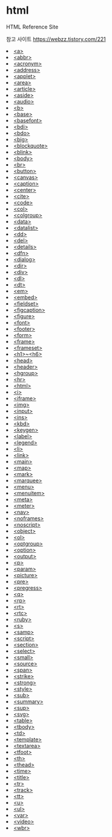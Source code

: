 # html

HTML Reference Site

참고 사이트 
https://webzz.tistory.com/221 


<li class="ht229"><a href="http://webzz.tistory.com/229">&lt;a&gt;</a></li>
<li class="ht230"><a href="http://webzz.tistory.com/230">&lt;abbr&gt;</a></li>
<li class="ht231"><a href="http://webzz.tistory.com/231">&lt;acronym&gt;</a></li>
<li class="ht232"><a href="http://webzz.tistory.com/232">&lt;address&gt;</a></li>
<li class="ht233"><a href="http://webzz.tistory.com/233">&lt;applet&gt;</a></li>
<li class="ht234"><a href="http://webzz.tistory.com/234">&lt;area&gt;</a></li>
<li class="ht235"><a href="http://webzz.tistory.com/235">&lt;article&gt;</a></li>
<li class="ht236"><a href="http://webzz.tistory.com/236">&lt;aside&gt;</a></li>
<li class="ht237"><a href="http://webzz.tistory.com/237">&lt;audio&gt;</a></li>
<li class="ht238"><a href="http://webzz.tistory.com/238">&lt;b&gt;</a></li>
<li class="ht239"><a href="http://webzz.tistory.com/239">&lt;base&gt;</a></li>
<li class="ht240"><a href="http://webzz.tistory.com/240">&lt;basefont&gt;</a></li>
<li class="ht241"><a href="http://webzz.tistory.com/241">&lt;bdi&gt;</a></li>
<li class="ht242"><a href="http://webzz.tistory.com/242">&lt;bdo&gt;</a></li>
<li class="ht243"><a href="http://webzz.tistory.com/243">&lt;big&gt;</a></li>
<li class="ht244"><a href="http://webzz.tistory.com/244">&lt;blockquote&gt;</a></li>
<li class="ht245"><a href="http://webzz.tistory.com/245">&lt;blink&gt;</a></li>
<li class="ht246"><a href="http://webzz.tistory.com/246">&lt;body&gt;</a></li>
<li class="ht247"><a href="http://webzz.tistory.com/247">&lt;br&gt;</a></li>
<li class="ht248"><a href="http://webzz.tistory.com/248">&lt;button&gt;</a></li>
<li class="ht249"><a href="http://webzz.tistory.com/249">&lt;canvas&gt;</a></li>
<li class="ht250"><a href="http://webzz.tistory.com/250">&lt;caption&gt;</a></li>
<li class="ht251"><a href="http://webzz.tistory.com/251">&lt;center&gt;</a></li>
<li class="ht252"><a href="http://webzz.tistory.com/252">&lt;cite&gt;</a></li>
<li class="ht253"><a href="http://webzz.tistory.com/253">&lt;code&gt;</a></li>
<li class="ht254"><a href="http://webzz.tistory.com/254">&lt;col&gt;</a></li>
<li class="ht255"><a href="http://webzz.tistory.com/255">&lt;colgroup&gt;</a></li>
<li class="ht256"><a href="http://webzz.tistory.com/256">&lt;data&gt;</a></li>
<li class="ht257"><a href="http://webzz.tistory.com/257">&lt;datalist&gt;</a></li>
<li class="ht258"><a href="http://webzz.tistory.com/258">&lt;dd&gt;</a></li>
<li class="ht259"><a href="http://webzz.tistory.com/259">&lt;del&gt;</a></li>
<li class="ht260"><a href="http://webzz.tistory.com/260">&lt;details&gt;</a></li>
<li class="ht261"><a href="http://webzz.tistory.com/261">&lt;dfn&gt;</a></li>
<li class="ht262"><a href="http://webzz.tistory.com/262">&lt;dialog&gt;</a></li>
<li class="ht263"><a href="http://webzz.tistory.com/263">&lt;dir&gt;</a></li>
<li class="ht264"><a href="http://webzz.tistory.com/264">&lt;div&gt;</a></li>
<li class="ht265"><a href="http://webzz.tistory.com/265">&lt;dl&gt;</a></li>
<li class="ht266"><a href="http://webzz.tistory.com/266">&lt;dt&gt;</a></li>
<li class="ht267"><a href="http://webzz.tistory.com/267">&lt;em&gt;</a></li>
<li class="ht268"><a href="http://webzz.tistory.com/268">&lt;embed&gt;</a></li>
<li class="ht269"><a href="http://webzz.tistory.com/269">&lt;fieldset&gt;</a></li>
<li class="ht270"><a href="http://webzz.tistory.com/270">&lt;figcaption&gt;</a></li>
<li class="ht271"><a href="http://webzz.tistory.com/271">&lt;figure&gt;</a></li>
<li class="ht272"><a href="http://webzz.tistory.com/272">&lt;font&gt;</a></li>
<li class="ht273"><a href="http://webzz.tistory.com/273">&lt;footer&gt;</a></li>
<li class="ht274"><a href="http://webzz.tistory.com/274">&lt;form&gt;</a></li>
<li class="ht275"><a href="http://webzz.tistory.com/275">&lt;frame&gt;</a></li>
<li class="ht276"><a href="http://webzz.tistory.com/276">&lt;frameset&gt;</a></li>
<li class="ht277"><a href="http://webzz.tistory.com/277">&lt;h1&gt;~&lt;h6&gt;</a></li>
<li class="ht278"><a href="http://webzz.tistory.com/278">&lt;head&gt;</a></li>
<li class="ht279"><a href="http://webzz.tistory.com/279">&lt;header&gt;</a></li>
<li class="ht280"><a href="http://webzz.tistory.com/280">&lt;hgroup&gt;</a></li>
<li class="ht281"><a href="http://webzz.tistory.com/281">&lt;hr&gt;</a></li>
<li class="ht282"><a href="http://webzz.tistory.com/282">&lt;html&gt;</a></li>
<li class="ht283"><a href="http://webzz.tistory.com/283">&lt;i&gt;</a></li>
<li class="ht284"><a href="http://webzz.tistory.com/284">&lt;iframe&gt;</a></li>
<li class="ht285"><a href="http://webzz.tistory.com/285">&lt;img&gt;</a></li>
<li class="ht286"><a href="http://webzz.tistory.com/286">&lt;input&gt;</a></li>
<li class="ht287"><a href="http://webzz.tistory.com/287">&lt;ins&gt;</a></li>
<li class="ht288"><a href="http://webzz.tistory.com/288">&lt;kbd&gt;</a></li>
<li class="ht289"><a href="http://webzz.tistory.com/289">&lt;keygen&gt;</a></li>
<li class="ht290"><a href="http://webzz.tistory.com/290">&lt;label&gt;</a></li>
<li class="ht291"><a href="http://webzz.tistory.com/291">&lt;legend&gt;</a></li>
<li class="ht292"><a href="http://webzz.tistory.com/292">&lt;li&gt;</a></li>
<li class="ht293"><a href="http://webzz.tistory.com/293">&lt;link&gt;</a></li>
<li class="ht294"><a href="http://webzz.tistory.com/294">&lt;main&gt;</a></li>
<li class="ht295"><a href="http://webzz.tistory.com/295">&lt;map&gt;</a></li>
<li class="ht296"><a href="http://webzz.tistory.com/296">&lt;mark&gt;</a></li>
<li class="ht297"><a href="http://webzz.tistory.com/297">&lt;marquee&gt;</a></li>
<li class="ht298"><a href="http://webzz.tistory.com/298">&lt;menu&gt;</a></li>
<li class="ht299"><a href="http://webzz.tistory.com/299">&lt;menuitem&gt;</a></li>
<li class="ht300"><a href="http://webzz.tistory.com/300">&lt;meta&gt;</a></li>
<li class="ht301"><a href="http://webzz.tistory.com/301">&lt;meter&gt;</a></li>
<li class="ht302"><a href="http://webzz.tistory.com/302">&lt;nav&gt;</a></li>
<li class="ht303"><a href="http://webzz.tistory.com/303">&lt;noframes&gt;</a></li>
<li class="ht304"><a href="http://webzz.tistory.com/304">&lt;noscript&gt;</a></li>
<li class="ht305"><a href="http://webzz.tistory.com/305">&lt;object&gt;</a></li>
<li class="ht306"><a href="http://webzz.tistory.com/306">&lt;ol&gt;</a></li>
<li class="ht307"><a href="http://webzz.tistory.com/307">&lt;optgroup&gt;</a></li>
<li class="ht308"><a href="http://webzz.tistory.com/308">&lt;option&gt;</a></li>
<li class="ht309"><a href="http://webzz.tistory.com/309">&lt;output&gt;</a></li>
<li class="ht310"><a href="http://webzz.tistory.com/310">&lt;p&gt;</a></li>
<li class="ht311"><a href="http://webzz.tistory.com/311">&lt;param&gt;</a></li>
<li class="ht312"><a href="http://webzz.tistory.com/312">&lt;picture&gt;</a></li>
<li class="ht313"><a href="http://webzz.tistory.com/313">&lt;pre&gt;</a></li>
<li class="ht314"><a href="http://webzz.tistory.com/314">&lt;pregress&gt;</a></li>
<li class="ht315"><a href="http://webzz.tistory.com/315">&lt;q&gt;</a></li>
<li class="ht316"><a href="http://webzz.tistory.com/316">&lt;rp&gt;</a></li>
<li class="ht317"><a href="http://webzz.tistory.com/317">&lt;rt&gt;</a></li>
<li class="ht318"><a href="http://webzz.tistory.com/318">&lt;rtc&gt;</a></li>
<li class="ht319"><a href="http://webzz.tistory.com/319">&lt;ruby&gt;</a></li>
<li class="ht320"><a href="http://webzz.tistory.com/320">&lt;s&gt;</a></li>
<li class="ht321"><a href="http://webzz.tistory.com/321">&lt;samp&gt;</a></li>
<li class="ht322"><a href="http://webzz.tistory.com/322">&lt;script&gt;</a></li>
<li class="ht323"><a href="http://webzz.tistory.com/323">&lt;section&gt;</a></li>
<li class="ht324"><a href="http://webzz.tistory.com/324">&lt;select&gt;</a></li>
<li class="ht325"><a href="http://webzz.tistory.com/325">&lt;small&gt;</a></li>
<li class="ht326"><a href="http://webzz.tistory.com/326">&lt;source&gt;</a></li>
<li class="ht327"><a href="http://webzz.tistory.com/327">&lt;span&gt;</a></li>
<li class="ht328"><a href="http://webzz.tistory.com/328">&lt;strike&gt;</a></li>
<li class="ht329"><a href="http://webzz.tistory.com/329">&lt;strong&gt;</a></li>
<li class="ht330"><a href="http://webzz.tistory.com/330">&lt;style&gt;</a></li>
<li class="ht331"><a href="http://webzz.tistory.com/331">&lt;sub&gt;</a></li>
<li class="ht332"><a href="http://webzz.tistory.com/332">&lt;summary&gt;</a></li>
<li class="ht333"><a href="http://webzz.tistory.com/333">&lt;sup&gt;</a></li>
<li class="ht334"><a href="http://webzz.tistory.com/334">&lt;svg&gt;</a></li>
<li class="ht335"><a href="http://webzz.tistory.com/335">&lt;table&gt;</a></li>
<li class="ht336"><a href="http://webzz.tistory.com/336">&lt;tbody&gt;</a></li>
<li class="ht337"><a href="http://webzz.tistory.com/337">&lt;td&gt;</a></li>
<li class="ht338"><a href="http://webzz.tistory.com/338">&lt;template&gt;</a></li>
<li class="ht339"><a href="http://webzz.tistory.com/339">&lt;textarea&gt;</a></li>
<li class="ht340"><a href="http://webzz.tistory.com/340">&lt;tfoot&gt;</a></li>
<li class="ht341"><a href="http://webzz.tistory.com/341">&lt;th&gt;</a></li>
<li class="ht342"><a href="http://webzz.tistory.com/342">&lt;thead&gt;</a></li>
<li class="ht343"><a href="http://webzz.tistory.com/343">&lt;time&gt;</a></li>
<li class="ht344"><a href="http://webzz.tistory.com/344">&lt;title&gt;</a></li>
<li class="ht345"><a href="http://webzz.tistory.com/345">&lt;tr&gt;</a></li>
<li class="ht346"><a href="http://webzz.tistory.com/346">&lt;track&gt;</a></li>
<li class="ht347"><a href="http://webzz.tistory.com/347">&lt;tt&gt;</a></li>
<li class="ht348"><a href="http://webzz.tistory.com/348">&lt;u&gt;</a></li>
<li class="ht349"><a href="http://webzz.tistory.com/349">&lt;ul&gt;</a></li>
<li class="ht350"><a href="http://webzz.tistory.com/350">&lt;var&gt;</a></li>
<li class="ht351"><a href="http://webzz.tistory.com/351">&lt;video&gt;</a></li>
<li class="ht352"><a href="http://webzz.tistory.com/352">&lt;wbr&gt;</a></li>
